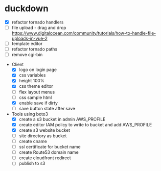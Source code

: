 # duckdown

- [x] refactor tornado handlers
- [ ] file upload - drag and drop https://www.digitalocean.com/community/tutorials/how-to-handle-file-uploads-in-vue-2
- [ ] template editor
- [ ] refactor tornado paths
- [ ] remove cgi-bin
- Client
    - [x] logo on login page
    - [x] css variables
    - [x] height 100%
    - [x] css theme editor
    - [ ] flex layout menus
    - [ ] css sample html
    - [x] enable save if dirty
    - [ ] save button state after save
- Tools using boto3
    - [x] create a s3 bucket in admin AWS_PROFILE
    - [x] create editor IAM policy to write to bucket and add AWS_PROFILE
    - [x] create s3 website bucket
    - [ ] site directory as bucket
    - [ ] create cname
    - [ ] ssl certificate for bucket name
    - [ ] create Route53 domain name
    - [ ] create cloudfront redirect
    - [ ] publish to s3